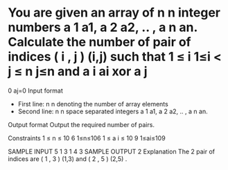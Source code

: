 You are given an array of 
n
n integer numbers 
a
1
a1, 
a
2
a2, .. ,
a
n
an. Calculate the number of pair of indices 
(
i
,
j
)
(i,j) such that 
1
≤
i
1≤i < 
j
≤
n
j≤n and 
a
i
ai xor 
a
j
=
0
aj=0
Input format
- First line: 
n
n denoting the number of array elements
- Second line: 
n
n space separated integers 
a
1
a1, 
a
2
a2, .. ,
a
n
an.

Output format
Output the required number of pairs.

Constraints 
1
≤
n
≤
10
6
1≤n≤106
1
≤
a
i
≤
10
9
1≤ai≤109 

SAMPLE INPUT 
5
1 3 1 4 3
SAMPLE OUTPUT 
2
Explanation
The 2 pair of indices are 
(
1
,
3
)
(1,3) and 
(
2
,
5
)
(2,5) .
